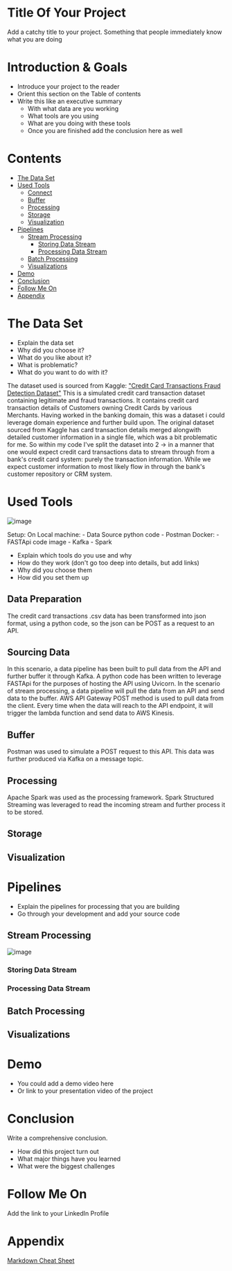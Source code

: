 
# Title Of Your Project
Add a catchy title to your project. Something that people immediately know what you are doing

# Introduction & Goals
- Introduce your project to the reader
- Orient this section on the Table of contents
- Write this like an executive summary
  - With what data are you working
  - What tools are you using
  - What are you doing with these tools
  - Once you are finished add the conclusion here as well

# Contents

- [The Data Set](#the-data-set)
- [Used Tools](#used-tools)
  - [Connect](#connect)
  - [Buffer](#buffer)
  - [Processing](#processing)
  - [Storage](#storage)
  - [Visualization](#visualization)
- [Pipelines](#pipelines)
  - [Stream Processing](#stream-processing)
    - [Storing Data Stream](#storing-data-stream)
    - [Processing Data Stream](#processing-data-stream)
  - [Batch Processing](#batch-processing)
  - [Visualizations](#visualizations)
- [Demo](#demo)
- [Conclusion](#conclusion)
- [Follow Me On](#follow-me-on)
- [Appendix](#appendix)


# The Data Set
- Explain the data set
- Why did you choose it?
- What do you like about it?
- What is problematic?
- What do you want to do with it?

The dataset used is sourced from Kaggle: ["Credit Card Transactions Fraud Detection Dataset"](https://www.kaggle.com/datasets/kartik2112/fraud-detection)
This is a simulated credit card transaction dataset containing legitimate and fraud transactions. It contains credit card transaction details of Customers owning Credit Cards by various Merchants. 
Having worked in the banking domain, this was a dataset i could leverage domain experience and further build upon. The original dataset sourced from Kaggle has card transaction details merged alongwith detailed customer information in a single file, which was a bit problematic for me. So within my code I've split the dataset into 2 -> in a manner that one would expect credit card transactions data to stream through from a bank's credit card system: purely the transaction information. While we expect customer information to most likely flow in through the bank's customer repository or CRM system.

# Used Tools

![image](https://github.com/melba365/data_engineering/assets/26708646/db482d15-9272-437e-8232-d6c8e7a788f9)

Setup:
  On Local machine:
    - Data Source python code
    - Postman
  Docker:
    - FASTApi code image
    - Kafka
    - Spark

- Explain which tools do you use and why
- How do they work (don't go too deep into details, but add links)
- Why did you choose them
- How did you set them up

## Data Preparation
The credit card transactions .csv data has been transformed into json format, using a python code, so the json can be POST as a request to an API.

## Sourcing Data
In this scenario, a data pipeline has been built to pull data from the API and further buffer it through Kafka. A python code has been written to leverage FASTApi for the purposes of hosting the API using Uvicorn. 
In the scenario of stream processing, a data pipeline will pull the data from an API and send data to the buffer. AWS API Gateway POST method is used to pull data from the client. Every time when the data will reach to the API endpoint, it will trigger the lambda function and send data to AWS Kinesis.

## Buffer
Postman was used to simulate a POST request to this API. This data was further produced via Kafka on a message topic.

## Processing
Apache Spark was used as the processing framework. Spark Structured Streaming was leveraged to read the incoming stream and further process it to be stored.

## Storage
## Visualization

# Pipelines
- Explain the pipelines for processing that you are building
- Go through your development and add your source code

## Stream Processing
![image](https://github.com/melba365/data_engineering/assets/26708646/bc218825-dd9b-4ef2-bfbf-4e465f249723)

### Storing Data Stream
### Processing Data Stream
## Batch Processing
## Visualizations

# Demo
- You could add a demo video here
- Or link to your presentation video of the project

# Conclusion
Write a comprehensive conclusion.
- How did this project turn out
- What major things have you learned
- What were the biggest challenges

# Follow Me On
Add the link to your LinkedIn Profile

# Appendix

[Markdown Cheat Sheet](https://github.com/adam-p/markdown-here/wiki/Markdown-Cheatsheet)
